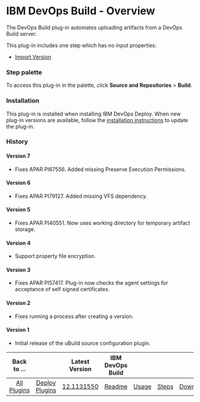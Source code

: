 
# IBM DevOps Build - Overview

The DevOps Build plug-in automates uploading artifacts from a DevOps Build server.

This plug-in includes one step which has no input properties:

* [Import Version](#import_version)


### Step palette

To access this plug-in in the palette, click **Source and Repositories** > **Build**.

### Installation

This plug-in is installed when installing IBM DevOps Deploy. When new plug-in versions are available, follow the [installation instructions](https://community.ibm.com/community/user/wasdevops/blogs/laurel-dickson-bull1/2022/06/13/install-plugins "Installing plug-ins in DevOps Deploy") to update the plug-in.

### History

#### Version 7

* Fixes APAR PI67556. Added missing Preserve Execution Permissions.

#### Version 6

* Fixes APAR PI79127. Added missing VFS dependency.

#### Version 5

* Fixes APAR PI40551. Now uses working directory for temporary artifact storage.

#### Version 4

* Support property file encryption.

#### Version 3

* Fixes APAR PI57417. Plug-in now checks the agent settings for acceptance of self signed certificates.

#### Version 2

* Fixes running a process after creating a version.

#### Version 1

* Initial release of the uBuild source configuration plugin.

|Back to ...||Latest Version|IBM DevOps Build ||||
| :---: | :---: | :---: | :---: | :---: | :---: | :---: |
|[All Plugins](../../index.md)|[Deploy Plugins](../README.md)|[12.1131550](https://raw.githubusercontent.com/UrbanCode/IBM-UCD-PLUGINS/main/files/uBuildSourceConfig/ucd-uBuildSourceConfig-12.1131550.zip)|[Readme](README.md)|[Usage](usage.md)|[Steps](steps.md)|[Downloads](downloads.md)|
